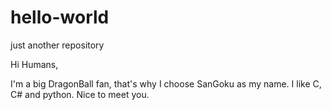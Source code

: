 # hello-world
just another repository

Hi Humans,

I'm a big DragonBall fan, that's why I choose SanGoku as my name.
I like C, C# and python.
Nice to meet you.
